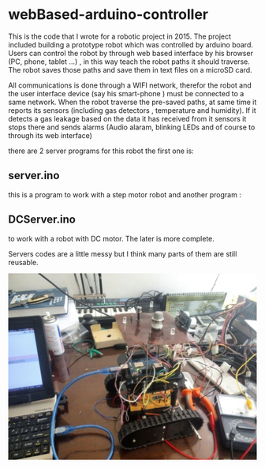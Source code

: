 # webBased-arduino-controller

This is the code that I wrote for a robotic project in 2015. The project included building a prototype  robot which was controlled by arduino board. 
Users can control the robot by through web based interface by his browser (PC, phone, tablet …) , in this way teach the robot paths it should traverse. The robot saves those paths and save them in text files on a microSD card.

All communications is done through a WIFI network, therefor the robot and the user interface device (say his  smart-phone ) must be connected to a same network.
When the robot traverse the pre-saved paths, at same time it reports its sensors (including gas detectors , temperature and humidity). If it detects a gas leakage based on the data it has received from it sensors it stops there and sends alarms (Audio alaram, blinking LEDs and of course to through its web interface)

there are 2 server programs for this robot the first one is:
## server.ino
this is a program to work with a step motor robot and another program :
## DCServer.ino
to work with a robot with DC motor. The later is more complete.

Servers codes are a little messy but I think many parts of them are still reusable.

![My robot!](robot.jpg)
